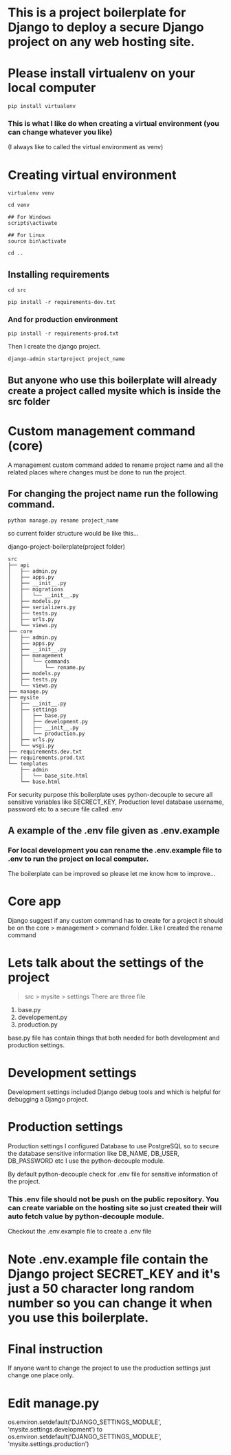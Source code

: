 # This is a project boilerplate for Django to deploy a secure Django project on any web hosting site.

# Please install virtualenv on your local computer
```pip install virtualenv```

### This is what I like do when creating a virtual environment (you can change whatever you like)
(I always like to called the virtual environment as venv)
# Creating virtual environment

```virtualenv venv```

```cd venv```

```
## For Windows
scripts\activate

## For Linux
source bin\activate
```

```cd ..```

## Installing requirements

```cd src```

```pip install -r requirements-dev.txt```

### And for production environment

```pip install -r requirements-prod.txt```

Then I create the django project.

```django-admin startproject project_name```

## But anyone who use this boilerplate will already create a project called mysite which is inside the src folder

# Custom management command (core)
A management custom command added to rename project name and all the related places where changes must be done to run the project.
## For changing the project name run the following command.
```python manage.py rename project_name```

so current folder structure would be like this...

django-project-boilerplate(project folder)

```
src
├── api
│   ├── admin.py
│   ├── apps.py
│   ├── __init__.py
│   ├── migrations
│   │   └── __init__.py
│   ├── models.py
│   ├── serializers.py
│   ├── tests.py
│   ├── urls.py
│   └── views.py
├── core
│   ├── admin.py
│   ├── apps.py
│   ├── __init__.py
│   ├── management
│   │   └── commands
│   │       └── rename.py
│   ├── models.py
│   ├── tests.py
│   └── views.py
├── manage.py
├── mysite
│   ├── __init__.py
│   ├── settings
│   │   ├── base.py
│   │   ├── development.py
│   │   ├── __init__.py
│   │   └── production.py
│   ├── urls.py
│   └── wsgi.py
├── requirements.dev.txt
├── requirements.prod.txt
└── templates
    ├── admin
    │   └── base_site.html
    └── base.html
```

For security purpose this boilerplate uses python-decouple to secure all sensitive variables like SECRECT_KEY, Production level database username, password etc to a secure file called .env

## A example of the .env file given as .env.example

### For local development you can rename the .env.example file to .env to run the project on local computer.

The boilerplate can be improved so please let me know how to improve...

# Core app
Django suggest if any custom command has to create for a project it should be on the core > management > command folder.
Like I created the rename command

# Lets talk about the settings of the project
>src > mysite > settings
There are three file
1. base.py
2. developement.py
3. production.py

base.py file has contain things that both needed for both development and production settings.

# Development settings
Development settings included Django debug tools and which is helpful for debugging a Django project.

# Production settings
Production settings I configured Database to use PostgreSQL so to secure the database sensitive information like DB_NAME, DB_USER, DB_PASSWORD etc I use the python-decouple module.

By default python-decouple check for .env file for sensitive information of the project.

### This .env file should not be push on the public repository. You can create variable on the hosting site so just created their will auto fetch value by python-decouple module.

Checkout the .env.example file to create a .env file

# Note .env.example file contain the Django project SECRET_KEY and it's just a 50 character long random number so you can change it when you use this boilerplate.

# Final instruction
If anyone want to change the project to use the production settings just change one place only.

# Edit manage.py
os.environ.setdefault('DJANGO_SETTINGS_MODULE', 'mysite.settings.development')
to
os.environ.setdefault('DJANGO_SETTINGS_MODULE', 'mysite.settings.production')
